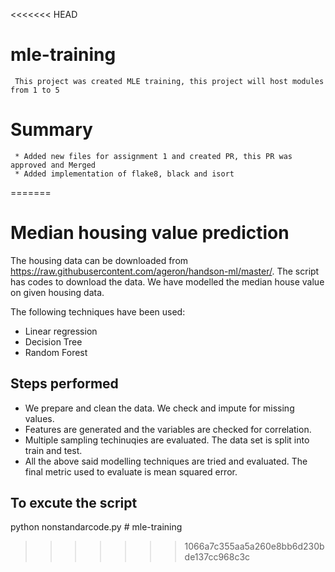 <<<<<<< HEAD
# mle-training

     This project was created MLE training, this project will host modules from 1 to 5


# Summary
     * Added new files for assignment 1 and created PR, this PR was approved and Merged
     * Added implementation of flake8, black and isort
=======
# Median housing value prediction

The housing data can be downloaded from https://raw.githubusercontent.com/ageron/handson-ml/master/. The script has codes to download the data. We have modelled the median house value on given housing data. 

The following techniques have been used: 

 - Linear regression
 - Decision Tree
 - Random Forest

## Steps performed
 - We prepare and clean the data. We check and impute for missing values.
 - Features are generated and the variables are checked for correlation.
 - Multiple sampling techinuqies are evaluated. The data set is split into train and test.
 - All the above said modelling techniques are tried and evaluated. The final metric used to evaluate is mean squared error.

## To excute the script
python nonstandarcode.py # mle-training
>>>>>>> 1066a7c355aa5a260e8bb6d230bde137cc968c3c
